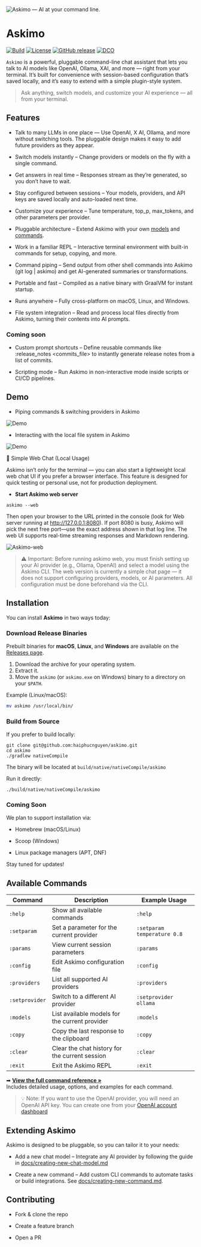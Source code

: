 <picture>
  <source media="(prefers-color-scheme: dark)" srcset="public/askimo-logo-dark.svg">
  <img alt="Askimo — AI at your command line." src="public/askimo-logo.svg">
</picture>

# Askimo
[![Build](https://github.com/haiphucnguyen/askimo/actions/workflows/release.yml/badge.svg)](https://github.com/haiphucnguyen/askimo/actions/workflows/release.yml)
[![License](https://img.shields.io/badge/License-Apache_2.0-blue.svg)](./LICENSE)
[![GitHub release](https://img.shields.io/github/v/release/haiphucnguyen/askimo)](https://github.com/haiphucnguyen/askimo/releases)
[![DCO](https://github.com/haiphucnguyen/askimo/actions/workflows/dco.yml/badge.svg)](https://github.com/haiphucnguyen/askimo/blob/main/CONTRIBUTING.md)


`Askimo` is a powerful, pluggable command-line chat assistant that lets you talk to AI models like OpenAI, Ollama, XAI, and more — right from your terminal. It’s built for convenience with session-based configuration that’s saved locally, and it’s easy to extend with a simple plugin-style system.

> Ask anything, switch models, and customize your AI experience — all from your terminal.

## Features

* Talk to many LLMs in one place — Use OpenAI, X AI, Ollama, and more without switching tools. The pluggable design makes it easy to add future providers as they appear.

* Switch models instantly – Change providers or models on the fly with a single command.

* Get answers in real time – Responses stream as they’re generated, so you don’t have to wait.

* Stay configured between sessions – Your models, providers, and API keys are saved locally and auto-loaded next time.

* Customize your experience – Tune temperature, top_p, max_tokens, and other parameters per provider.

* Pluggable architecture – Extend Askimo with your own [models](docs/creating-new-chat-model.md) and [commands](docs/creating-new-command.md).

* Work in a familiar REPL – Interactive terminal environment with built-in commands for setup, copying, and more.

* Command piping – Send output from other shell commands into Askimo (git log | askimo) and get AI-generated summaries or transformations.

* Portable and fast – Compiled as a native binary with GraalVM for instant startup.

* Runs anywhere – Fully cross-platform on macOS, Linux, and Windows.

* File system integration – Read and process local files directly from Askimo, turning their contents into AI prompts.

### Coming soon

* Custom prompt shortcuts – Define reusable commands like :release_notes <commits_file> to instantly generate release notes from a list of commits.

* Scripting mode – Run Askimo in non-interactive mode inside scripts or CI/CD pipelines.


## Demo

* Piping commands & switching providers in Askimo

![Demo](public/demo1.gif)

* Interacting with the local file system in Askimo

![Demo](public/demo2.gif)

💬 Simple Web Chat (Local Usage)

Askimo isn’t only for the terminal — you can also start a lightweight local web chat UI if you prefer a browser interface.
This feature is designed for quick testing or personal use, not for production deployment.

* **Start Askimo web server**
```
askimo --web
```


Then open your browser to the URL printed in the console (look for Web server running at http://127.0.0.1:8080). If port 8080 is busy, Askimo will pick the next free port—use the exact address shown in that log line.
The web UI supports real-time streaming responses and Markdown rendering.

![Askimo-web](public/askimo-web.png)

> ⚠️ Important: Before running askimo web, you must finish setting up your AI provider (e.g., Ollama, OpenAI) and select a model using the Askimo CLI.
> The web version is currently a simple chat page — it does not support configuring providers, models, or AI parameters. All configuration must be done beforehand via the CLI.

## Installation

You can install **Askimo** in two ways today:

### Download Release Binaries

Prebuilt binaries for **macOS**, **Linux**, and **Windows** are available on the [Releases page](https://github.com/haiphucnguyen/askimo/releases).

1. Download the archive for your operating system.
2. Extract it.
3. Move the `askimo` (or `askimo.exe` on Windows) binary to a directory on your `$PATH`.

Example (Linux/macOS):

```bash
mv askimo /usr/local/bin/
```

### Build from Source

If you prefer to build locally:
```
git clone git@github.com:haiphucnguyen/askimo.git
cd askimo
./gradlew nativeCompile
```

The binary will be located at `build/native/nativeCompile/askimo`

Run it directly:

```terminaloutput
./build/native/nativeCompile/askimo
```

### Coming Soon

We plan to support installation via:

* Homebrew (macOS/Linux)

* Scoop (Windows)

* Linux package managers (APT, DNF)

Stay tuned for updates!


## Available Commands

| Command        | Description                                    | Example Usage               |
|----------------|------------------------------------------------|-----------------------------|
| `:help`        | Show all available commands                    | `:help`                     |
| `:setparam`    | Set a parameter for the current provider       | `:setparam temperature 0.8` |
| `:params`      | View current session parameters                | `:params`                   |
| `:config`      | Edit Askimo configuration file                 | `:config`                   |
| `:providers`   | List all supported AI providers                | `:providers`                |
| `:setprovider` | Switch to a different AI provider              | `:setprovider ollama`       |
| `:models`      | List available models for the current provider | `:models`                   |
| `:copy`        | Copy the last response to the clipboard        | `:copy`                     |
| `:clear`       | Clear the chat history for the current session | `:clear`                    |
| `:exit`        | Exit the Askimo REPL                           | `:exit`                     |


➡ **[View the full command reference »](docs/commands.md)**  
Includes detailed usage, options, and examples for each command.


> 💡 Note: If you want to use the OpenAI provider, you will need an OpenAI API key. You can create one from your [OpenAI account dashboard](https://platform.openai.com/api-keys)

## Extending Askimo

Askimo is designed to be pluggable, so you can tailor it to your needs:

* Add a new chat model – Integrate any AI provider by following the guide in [docs/creating-new-chat-model.md](docs/creating-new-chat-model.md)

* Create a new command – Add custom CLI commands to automate tasks or build integrations. See [docs/creating-new-command.md](docs/creating-new-command.md).

## Contributing

* Fork & clone the repo

* Create a feature branch

* Open a PR

